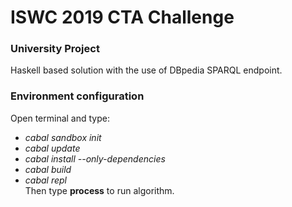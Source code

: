 # ISWC 2019 CTA Challenge
### University Project
Haskell based solution with the use of DBpedia SPARQL endpoint.
### Environment configuration
Open terminal and type:
- _cabal sandbox init_
- _cabal update_
- _cabal install --only-dependencies_
- _cabal build_
- _cabal repl_  
Then type **process** to run algorithm.
